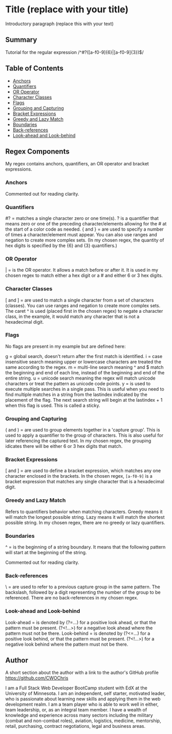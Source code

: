 # Title (replace with your title)

Introductory paragraph (replace this with your text)

## Summary

Tutorial for the regular expression /^#?([a-f0-9]{6}|[a-f0-9]{3})$/

## Table of Contents

- [Anchors](#anchors)
- [Quantifiers](#quantifiers)
- [OR Operator](#or-operator)
- [Character Classes](#character-classes)
- [Flags](#flags)
- [Grouping and Capturing](#grouping-and-capturing)
- [Bracket Expressions](#bracket-expressions)
- [Greedy and Lazy Match](#greedy-and-lazy-match)
- [Boundaries](#boundaries)
- [Back-references](#back-references)
- [Look-ahead and Look-behind](#look-ahead-and-look-behind)

## Regex Components
My regex contains anchors, quantifiers, an OR operator and bracket expressions.

### Anchors
<!-- $ = is an anchor that matches the end of the string. --> Commented out for reading clarity.

### Quantifiers
#? = matches a single character zero or one time(s). ? is a quantifier that means zero or one of the preceding character/elements allowing for the # at the start of a color code as needed.
{ and } = are used to specify a number of times a character/element must appear.  You can also use ranges and negation to create more complex sets. (In my chosen regex, the quantity of hex digits is specified by the {6} and {3} quantifiers.)

### OR Operator
| = is the OR operator.  It allows a match before or after it.  It is used in my chosen regex to match either a hex digit or a # and either 6 or 3 hex digits.

### Character Classes
[ and ] = are used to match a single character from a set of characters (classes).  You can use ranges and negation to create more complex sets. The caret ^ is used (placed first in the chosen regex) to negate a character class, in the example, it would match any character that is not a hexadecimal digit.

### Flags
No flags are present in my example but are defined here:

g = global search, doesn't return after the first match is identified.
i = case insensitive search meaning upper or lowercase characters are treated the same according to the regex.
m = multi-line search meaning ^ and $ match the beginning and end of each line, instead of the beginning and end of the entire string.
u = unicode search meaning the regex will match unicode characters or treat the pattern as unicode code points.
y = is used to execute multiple searches in a single pass.  This is useful when you need to find multiple matches in a string from the lastindex indicated by the placement of the flag. The next search string will begin at the lastindex + 1 when this flag is used.  This is called a sticky.

### Grouping and Capturing
( and ) = are used to group elements together in a 'capture group'. This is used to apply a quantifier to the group of characters. This is also useful for later referencing the captured text. In my chosen regex, the grouping idicates there will be either 6 or 3 hex digits that match.

### Bracket Expressions
[ and ] = are used to define a bracket expression, which matches any one character enclosed in the brackets. In the chosen regex, `[a-f0-9]` is a bracket expression that matches any single character that is a hexadecimal digit.

### Greedy and Lazy Match
Refers to quantifiers behavior when matching characters.  Greedy means it will match the longest possible string.  Lazy means it will match the shortest possible string.  In my chosen regex, there are no greedy or lazy quantifiers.

### Boundaries
^ = is the beginning of a string boundary. It means that the following pattern will start at the beginning of the string.
<!-- $ = is the end of a string boundary. All characters preceding it must be at the end of the string. --> Commented out for reading clarity.
### Back-references
\ = are used to refer to a previous capture group in the same pattern. The backslash, followed by a digit representing the number of the group to be referenced. There are no back-references in my chosen regex.

### Look-ahead and Look-behind
Look-ahead = is denoted by (?=...) for a positive look ahead, or that the pattern must be present. (?<!...>) for a negative look ahead where the pattern must not be there.
Look-behind = is denoted by (?<=...) for a positive look behind, or that the pattern must be present. (?<!...>) for a negative look behind where the pattern must not be there.

## Author

A short section about the author with a link to the author's GitHub profile https://github.com/CWOChris

I am a Full Stack Web Developer BootCamp student with EdX at the University of Minnesota.  I am an independent, self starter, motivated leader, who is passionate about learning new skills and applying them in the web development realm. I am a team player who is able to work well in either, team leadership, or, as an integral team member.  I have a wealth of knowledge and experience across many sectors including the military (combat and non-combat roles), aviation, logistics, medicine, mentorship, retail, purchasing, contract negotiations, legal and business areas.
